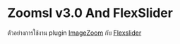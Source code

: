 # Zoomsl v3.0 And FlexSlider
ตัวอย่างการใช้งาน plugin [ImageZoom](http://zoomsl.sergeland.ru/) กับ [Flexslider](http://flexslider.woothemes.com/) 
